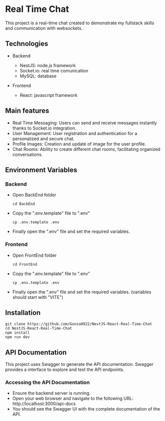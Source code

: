 # Real Time Chat

This project is a real-time chat created to demonstrate my fullstack skills and communication with websockets.

## Technologies

- Backend

  - NestJS: node.js framework
  - Socket.io: real time comunication
  - MySQL: database

- Frontend
  - React: javascript framework

## Main features

- Real Time Messaging: Users can send and receive messages instantly thanks to Socket.io integration.
- User Management: User registration and authentication for a personalized and secure chat.
- Profile Images: Creation and update of image for the user profile.
- Chat Rooms: Ability to create different chat rooms, facilitating organized conversations.

## Environment Variables

### Backend

- Open BackEnd folder

  ```
  cd BackEnd
  ```

- Copy the ".env.template" file to ".env"

  ```
  cp .env.template .env
  ```

- Finally open the ".env" file and set the required variables.

### Frontend

- Open FrontEnd folder

  ```
  cd FrontEnd
  ```

- Copy the ".env.template" file to ".env"

  ```
  cp .env.template .env
  ```

- Finally open the ".env" file and set the required variables. (variables should start with "VITE")

## Installation

```
git clone https://github.com/Gonza0922/NestJS-React-Real-Time-Chat
cd NestJS-React-Real-Time-Chat
npm install
npm run dev
```

## API Documentation

This project uses Swagger to generate the API documentation. Swagger provides a interface to explore and test the API endpoints.

### Accessing the API Documentation

- Ensure the backend server is running.
- Open your web browser and navigate to the following URL: http://localhost:3000/api-docs
- You should see the Swagger UI with the complete documentation of the API.
